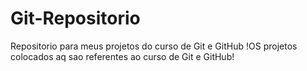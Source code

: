 # Git-Repositorio
Repositorio para meus projetos do curso de Git e GitHub 
!OS projetos colocados aq sao referentes ao curso de Git e GitHub!
